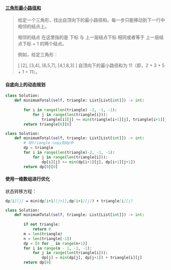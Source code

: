 #### [三角形最小路径和](https://leetcode-cn.com/problems/triangle/)

> 给定一个三角形，找出自顶向下的最小路径和。每一步只能移动到下一行中相邻的结点上。
>
> 相邻的结点 在这里指的是 下标 与 上一层结点下标 相同或者等于 上一层结点下标 + 1 的两个结点。
>
>  
>
> 例如，给定三角形：
>
> [
>      [2],
>     [3,4],
>    [6,5,7],
>   [4,1,8,3]
> ]
> 自顶向下的最小路径和为 11（即，2 + 3 + 5 + 1 = 11）。

#### 自底向上的动态规划

```python
class Solution:
    def minimumTotal(self, triangle: List[List[int]]) -> int:
        
        for i in range(len(triangle) -2, -1, -1):
            for j in range(len(triangle[i])):
                triangle[i][j] += min(triangle[i+1][j], triangle[i+1][j+1])
        return triangle[0][0]
```

```python
class Solution:
    def minimumTotal(self, triangle: List[List[int]]) -> int:
        # 将triangle copy到dp中
        dp = triangle
        for i in range(len(triangle)-2, -1, -1):
            for j in range(len(triangle[i])):
                dp[i][j] += min(dp[i+1][j], dp[i+1][j+1])
        return dp[0][0]
```

#### 使用一维数组进行优化

状态转移方程：

```markdown
dp[i][j] = min(dp[i+1][j+1],dp[i+1][j]) + triangle[i][j]
```

```python
class Solution:
    def minimumTotal(self, triangle: List[List[int]]) -> int:
        
        if not triangle:
            return 0
        m = len(triangle)
        n = len(triangle[-1])
        dp = [0 for _ in range(n+1)]
        for i in range(m - 1, -1, -1):
            for j in range(len(triangle[i])):
                dp[j] = min(dp[j], dp[j+1]) + triangle[i][j]
        return dp[0]
```

